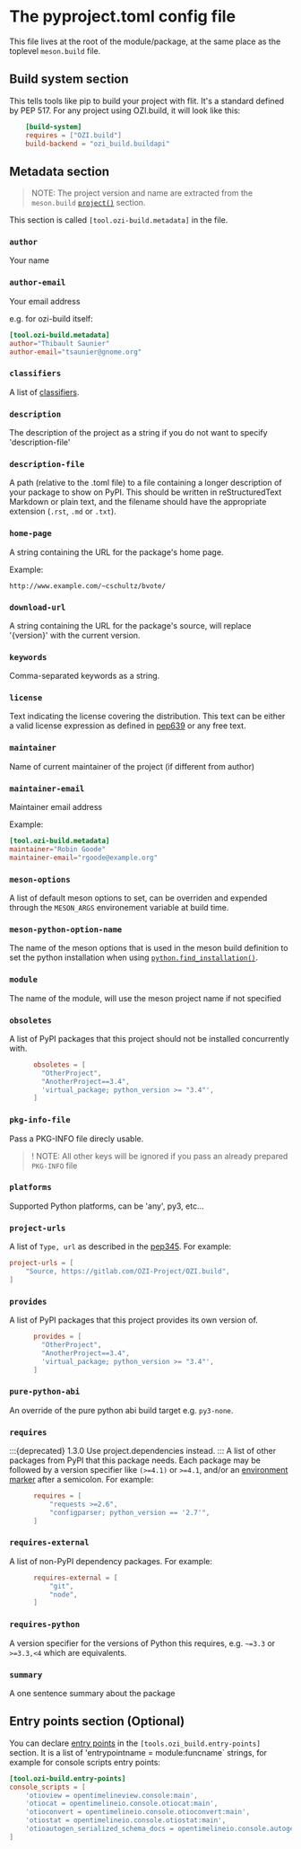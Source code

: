 # The pyproject.toml config file

This file lives at the root of the module/package, at the same place
as the toplevel `meson.build` file.

## Build system section

This tells tools like pip to build your project with flit. It's a standard
defined by PEP 517. For any project using OZI.build, it will look like this:

``` toml
    [build-system]
    requires = ["OZI.build"]
    build-backend = "ozi_build.buildapi"
```

## Metadata section

> NOTE: The project version and name are extracted from the `meson.build`
> [`project()`](http://mesonbuild.com/Reference-manual.html#project) section.

This section is called `[tool.ozi-build.metadata]` in the file.

### `author`

Your name

### `author-email`

Your email address

e.g. for ozi-build itself:

``` toml
[tool.ozi-build.metadata]
author="Thibault Saunier"
author-email="tsaunier@gnome.org"
```

### `classifiers`

A list of [classifiers](https://pypi.python.org/pypi?%3Aaction=list_classifiers).

### `description`

The description of the project as a string if you do not want to specify 'description-file'

### `description-file`

A path (relative to the .toml file) to a file containing a longer description
of your package to show on PyPI. This should be written in reStructuredText
  Markdown or plain text, and the filename should have the appropriate extension
  (`.rst`, `.md` or `.txt`).

### `home-page`

A string containing the URL for the package's home page.

Example:

`http://www.example.com/~cschultz/bvote/`

### `download-url`

A string containing the URL for the package's source, will replace '{version}' with the current version.

### `keywords`

Comma-separated keywords as a string.

### `license`

Text indicating the license covering the distribution. This text can be either a valid license expression as defined in [pep639](https://www.python.org/dev/peps/pep-0639/#id88) or any free text.

### `maintainer`

Name of current maintainer of the project (if different from author)

### `maintainer-email`

Maintainer email address

Example:

``` toml
[tool.ozi-build.metadata]
maintainer="Robin Goode"
maintainer-email="rgoode@example.org"
```

### `meson-options`

A list of default meson options to set, can be overriden and expended through the `MESON_ARGS`
environement variable at build time.

### `meson-python-option-name`

The name of the meson options that is used in the meson build definition
to set the python installation when using
[`python.find_installation()`](http://mesonbuild.com/Python-module.html#find_installation).

### `module`

The name of the module, will use the meson project name if not specified

### `obsoletes`


A list of PyPI packages that this project should not be installed concurrently with.

``` toml
      obsoletes = [
        "OtherProject",
        "AnotherProject==3.4",
        'virtual_package; python_version >= "3.4"',
      ]
```


### `pkg-info-file`

Pass a PKG-INFO file direcly usable.

> ! NOTE: All other keys will be ignored if you pass an already prepared `PKG-INFO`
> file


### `platforms`

Supported Python platforms, can be 'any', py3, etc...

### `project-urls`

A list of `Type, url` as described in the
[pep345](https://www.python.org/dev/peps/pep-0345/#project-url-multiple-use).
For example:

``` toml
project-urls = [
    "Source, https://gitlab.com/OZI-Project/OZI.build",
]
```

### `provides`

A list of PyPI packages that this project provides its own version of.

``` toml
      provides = [
        "OtherProject",
        "AnotherProject==3.4",
        'virtual_package; python_version >= "3.4"',
      ]
```

### `pure-python-abi`

An override of the pure python abi build target e.g. ``py3-none``.

### `requires`

:::{deprecated} 1.3.0
Use project.dependencies instead.
:::
A list of other packages from PyPI that this package needs. Each package may
be followed by a version specifier like ``(>=4.1)`` or ``>=4.1``, and/or an
[environment marker](https://www.python.org/dev/peps/pep-0345/#environment-markers)
after a semicolon. For example:

``` toml
      requires = [
          "requests >=2.6",
          "configparser; python_version == '2.7'",
      ]
```

### `requires-external`

A list of non-PyPI dependency packages. For example:

``` toml
      requires-external = [
          "git",
          "node",
      ]
```

### `requires-python`

A version specifier for the versions of Python this requires, e.g. ``~=3.3`` or
``>=3.3,<4`` which are equivalents.

### `summary`

A one sentence summary about the package


## Entry points section (Optional)

You can declare [entry points](http://entrypoints.readthedocs.io/en/latest/)
in the `[tools.ozi_build.entry-points]` section. It is a list of
'entrypointname = module:funcname` strings, for example for console
scripts entry points:

``` toml
[tool.ozi-build.entry-points]
console_scripts = [
    'otioview = opentimelineview.console:main',
    'otiocat = opentimelineio.console.otiocat:main',
    'otioconvert = opentimelineio.console.otioconvert:main',
    'otiostat = opentimelineio.console.otiostat:main',
    'otioautogen_serialized_schema_docs = opentimelineio.console.autogen_serialized_datamodel:main',
]
```

